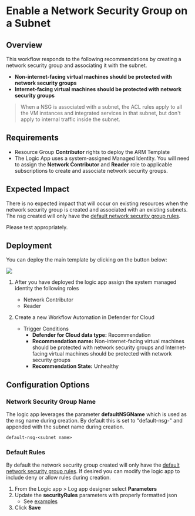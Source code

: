 

# Enable a Network Security Group on a Subnet

## Overview

This workflow responds to the following recommendations by creating a network security group and associating it with the subnet. 
- **Non-internet-facing virtual machines should be protected with network security groups** 
- **Internet-facing virtual machines should be protected with network security groups** 

> When a NSG is associated with a subnet, the ACL rules apply to all the VM instances and integrated services in that subnet, but don't apply to internal traffic inside the subnet. 

## Requirements

- Resource Group **Contributor** rights to deploy the ARM Template
- The Logic App uses a system-assigned Managed Identity. You will need to assign the **Network Contributor** and **Reader** role to applicable subscriptions to create and associate network security groups. 

## Expected Impact
There is no expected impact that will occur on existing resources when the network security group is created and associated with an existing subnets. The nsg created will only have the [default network security group rules](https://learn.microsoft.com/azure/virtual-network/network-security-groups-overview#default-security-rules). 

Please test appropriately. 

## Deployment

You can deploy the main template by clicking on the button below:

<a href="https://portal.azure.com/#create/Microsoft.Template/uri/https%3A%2F%2Fraw.githubusercontent.com%2FAzure%2FMicrosoft-Defender-for-Cloud%2Fmain%2FWorkflow%2520automation%2FEnable-NSG-OnSubnet%2FazureDeploy.json" target="_blank">
    <img src="https://aka.ms/deploytoazurebutton"/>
</a>

1. After you have deployed the logic app assign the system managed identity the following roles
    - Network Contributor
    - Reader
    
2. Create a new Workflow Automation in Defender for Cloud
    - Trigger Conditions
        - **Defender for Cloud data type:** Recommendation
        - **Recommendation name:** Non-internet-facing virtual machines should be protected with network security groups and Internet-facing virtual machines should be protected with network security groups
        - **Recommendation State:** Unhealthy

## Configuration Options

### Network Security Group Name
The logic app leverages the parameter **defaultNSGName** which is used as the nsg name during creation. By default this is set to "default-nsg-" and appended with the subnet name during creation. 

``` 
default-nsg-<subnet name>
```

### Default Rules

By default the network security group created will only have the [default network security group rules](https://learn.microsoft.com/azure/virtual-network/network-security-groups-overview#default-security-rules). If desired you can modify the logic app to include deny or allow rules during creation. 

1. From the Logic app > Log app designer select **Parameters**
2. Update the **securityRules** parameters with properly formatted json
    * See [examples](https://github.com/Azure/Microsoft-Defender-for-Cloud/blob/main/Workflow%20automation/Enable-NSG-OnSubnet/exampleRules.json)
3. Click **Save**
